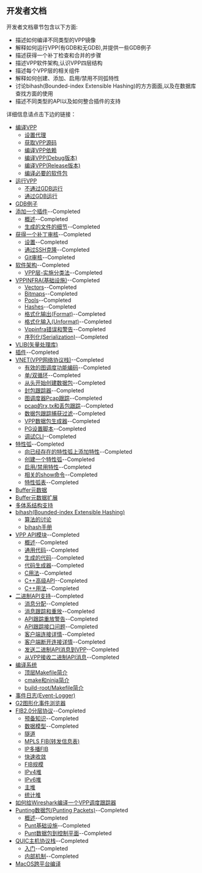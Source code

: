 ## 开发者文档
开发者文档章节包含以下方面:

* 描述如何编译不同类型的VPP镜像
* 解释如何运行VPP(有GDB和无GDB),并提供一些GDB例子
* 描述获得一个补丁检查和合并的步骤
* 描述VPP软件架构,认识VPP四层结构
* 描述每个VPP层的相关组件
* 解释如何创建、添加、启用/禁用不同弧特性
* 讨论bihash(Bounded-index Extensible Hashing)的方方面面,以及在数据库查找方面的使用
* 描述不同类型的API以及如何整合插件的支持

详细信息请点击下边的链接：
* [编译VPP]()
  - [设置代理]()
  - [获取VPP源码]()
  - [编译VPP依赖]()
  - [编译VPP(Debug版本)]()
  - [编译VPP(Release版本)]()
  - [编译必要的软件包]()
* [运行VPP]()
  - [不通过GDB运行]()
  - [通过GDB运行]()
* [GDB例子]()
* [添加一个插件](https://github.com/penybai/vpp-docs/blob/master/Getting-Started/For-Developers/Adding-a-plugin/Adding-a-plugin.md)--Completed
  - [概述](https://github.com/penybai/vpp-docs/blob/master/Getting-Started/For-Developers/Adding-a-plugin/Adding-a-plugin.md#概述)--Completed
  - [生成的文件的细节](https://github.com/penybai/vpp-docs/blob/master/Getting-Started/For-Developers/Adding-a-plugin/Adding-a-plugin.md#生成的文件的细节)--Completed
* [获得一个补丁审核](https://github.com/penybai/vpp-docs/blob/master/Getting-Started/For-Developers/Getting-a-Patch-Reviewed/Getting-a-Patch-Reviewed.md)--Completed
  - [设置](https://github.com/penybai/vpp-docs/blob/master/Getting-Started/For-Developers/Getting-a-Patch-Reviewed/Getting-a-Patch-Reviewed.md#设置)--Completed
  - [通过SSH克隆](https://github.com/penybai/vpp-docs/blob/master/Getting-Started/For-Developers/Getting-a-Patch-Reviewed/Getting-a-Patch-Reviewed.md#通过SSH克隆)--Completed
  - [Git审核](https://github.com/penybai/vpp-docs/blob/master/Getting-Started/For-Developers/Getting-a-Patch-Reviewed/Getting-a-Patch-Reviewed.md#Git审核)--Completed
* [软件架构](https://github.com/penybai/vpp-docs/blob/master/Getting-Started/For-Developers/Software-Architecture/Software-Architecture.md)--Completed
  - [VPP层-实施分类法](https://github.com/penybai/vpp-docs/blob/master/Getting-Started/For-Developers/Software-Architecture/Software-Architecture.md#VPP层-实施分类法)--Completed
* [VPPINFRA(基础设施)](https://github.com/penybai/vpp-docs/blob/master/Getting-Started/For-Developers/VPPINFRA/VPPINFRA.md)--Completed
  - [Vectors](https://github.com/penybai/vpp-docs/blob/master/Getting-Started/For-Developers/VPPINFRA/VPPINFRA.md#Vectors)--Completed
  - [Bitmaps](https://github.com/penybai/vpp-docs/blob/master/Getting-Started/For-Developers/VPPINFRA/VPPINFRA.md#Bitmaps)--Completed
  - [Pools](https://github.com/penybai/vpp-docs/blob/master/Getting-Started/For-Developers/VPPINFRA/VPPINFRA.md#Pools)--Completed
  - [Hashes](https://github.com/penybai/vpp-docs/blob/master/Getting-Started/For-Developers/VPPINFRA/VPPINFRA.md#Hashes)--Completed
  - [格式化输出(Format)](https://github.com/penybai/vpp-docs/blob/master/Getting-Started/For-Developers/VPPINFRA/VPPINFRA.md#格式化输出(Format))--Completed
  - [格式化输入(Unformat)](https://github.com/penybai/vpp-docs/blob/master/Getting-Started/For-Developers/VPPINFRA/VPPINFRA.md#格式化输入(Unformat))--Completed
  - [Vppinfra错误和警告](https://github.com/penybai/vpp-docs/blob/master/Getting-Started/For-Developers/VPPINFRA/VPPINFRA.md#Vppinfra错误和警告)--Completed
  - [序列化(Serialization)](https://github.com/penybai/vpp-docs/blob/master/Getting-Started/For-Developers/VPPINFRA/VPPINFRA.md#序列化(Serialization))--Completed
* [VLIB(矢量处理库)]()
* [插件](https://github.com/penybai/vpp-docs/blob/master/Getting-Started/For-Developers/Plugins/Plugins.md)--Completed
* [VNET(VPP网络协议栈)](https://github.com/penybai/vpp-docs/blob/master/Getting-Started/For-Developers/VNET/VNET.md)--Completed
  - [有效的图调度功能编码](https://github.com/penybai/vpp-docs/blob/master/Getting-Started/For-Developers/VNET/VNET.md#有效的图调度功能编码)--Completed
  - [单/双循环](https://github.com/penybai/vpp-docs/blob/master/Getting-Started/For-Developers/VNET/VNET.md#单/双循环)--Completed
  - [从头开始创建数据包](https://github.com/penybai/vpp-docs/blob/master/Getting-Started/For-Developers/VNET/VNET.md#从头开始创建数据包)--Completed
  - [封包跟踪器](https://github.com/penybai/vpp-docs/blob/master/Getting-Started/For-Developers/VNET/VNET.md#封包跟踪器)--Completed
  - [图调度器Pcap跟踪](https://github.com/penybai/vpp-docs/blob/master/Getting-Started/For-Developers/VNET/VNET.md#图调度器Pcap跟踪)--Completed
  - [pcap的rx,tx和丢包跟踪](https://github.com/penybai/vpp-docs/blob/master/Getting-Started/For-Developers/VNET/VNET.md#pcap的rx,tx和丢包跟踪)--Completed
  - [数据包跟踪捕获过滤](https://github.com/penybai/vpp-docs/blob/master/Getting-Started/For-Developers/VNET/VNET.md#数据包跟踪捕获过滤)--Completed
  - [VPP数据包生成器](https://github.com/penybai/vpp-docs/blob/master/Getting-Started/For-Developers/VNET/VNET.md#VPP数据包生成器)--Completed
  - [PG设置脚本](https://github.com/penybai/vpp-docs/blob/master/Getting-Started/For-Developers/VNET/VNET.md#PG设置脚本)--Completed
  - [调试CLI](https://github.com/penybai/vpp-docs/blob/master/Getting-Started/For-Developers/VNET/VNET.md#调试CLI)--Completed
* [特性弧](https://github.com/penybai/vpp-docs/blob/master/Getting-Started/For-Developers/Feature-Arcs/Feature-Arcs.md)--Completed
  - [向已经存在的特性弧上添加特性](https://github.com/penybai/vpp-docs/blob/master/Getting-Started/For-Developers/Feature-Arcs/Feature-Arcs.md#向已经存在的特性弧上添加特性)--Completed
  - [创建一个特性弧](https://github.com/penybai/vpp-docs/blob/master/Getting-Started/For-Developers/Feature-Arcs/Feature-Arcs.md#创建一个特性弧)--Completed
  - [启用/禁用特性](https://github.com/penybai/vpp-docs/blob/master/Getting-Started/For-Developers/Feature-Arcs/Feature-Arcs.md#启用/禁用特性)--Completed
  - [相关的show命令](https://github.com/penybai/vpp-docs/blob/master/Getting-Started/For-Developers/Feature-Arcs/Feature-Arcs.md#相关的show命令)--Completed
  - [特性弧表](https://github.com/penybai/vpp-docs/blob/master/Getting-Started/For-Developers/Feature-Arcs/Feature-Arcs.md#特性弧表)--Completed
* [Buffer元数据]()
* [Buffer元数据扩展]()
* [多体系结构支持]()
* [bihash(Bounded-index Extensible Hashing)]()
  - [算法的讨论]()
  - [bihash手册]()
* [VPP API模块](https://github.com/penybai/vpp-docs/blob/master/Getting-Started/For-Developers/VPP-API-Module/VPP-API-Module.md)--Completed
  - [概述](https://github.com/penybai/vpp-docs/blob/master/Getting-Started/For-Developers/VPP-API-Module/VPP-API-Module.md#概述)--Completed
  - [通用代码](https://github.com/penybai/vpp-docs/blob/master/Getting-Started/For-Developers/VPP-API-Module/VPP-API-Module.md#通用代码)--Completed
  - [生成的代码](https://github.com/penybai/vpp-docs/blob/master/Getting-Started/For-Developers/VPP-API-Module/VPP-API-Module.md#生成的代码)--Completed
  - [代码生成器](https://github.com/penybai/vpp-docs/blob/master/Getting-Started/For-Developers/VPP-API-Module/VPP-API-Module.md#代码生成器)--Completed
  - [C用法](https://github.com/penybai/vpp-docs/blob/master/Getting-Started/For-Developers/VPP-API-Module/VPP-API-Module.md#C用法)--Completed
  - [C++高级API](https://github.com/penybai/vpp-docs/blob/master/Getting-Started/For-Developers/VPP-API-Module/VPP-API-Module.md#C++高级API)--Completed
  - [C++用法](https://github.com/penybai/vpp-docs/blob/master/Getting-Started/For-Developers/VPP-API-Module/VPP-API-Module.md#C++用法)--Completed
* [二进制API支持](https://github.com/penybai/vpp-docs/blob/master/Getting-Started/For-Developers/Binary-API-Support/Binary-API-Support.md)--Completed
  - [消息分配](https://github.com/penybai/vpp-docs/blob/master/Getting-Started/For-Developers/Binary-API-Support/Binary-API-Support.md#消息分配)--Completed
  - [消息跟踪和重放](https://github.com/penybai/vpp-docs/blob/master/Getting-Started/For-Developers/Binary-API-Support/Binary-API-Support.md#消息跟踪和重放)--Completed
  - [API跟踪重放警告](https://github.com/penybai/vpp-docs/blob/master/Getting-Started/For-Developers/Binary-API-Support/Binary-API-Support.md#API跟踪重放警告)--Completed
  - [API跟踪接口问题](https://github.com/penybai/vpp-docs/blob/master/Getting-Started/For-Developers/Binary-API-Support/Binary-API-Support.md#API跟踪接口问题)--Completed
  - [客户端连接详情](https://github.com/penybai/vpp-docs/blob/master/Getting-Started/For-Developers/Binary-API-Support/Binary-API-Support.md#客户端连接详情)--Completed
  - [客户端断开连接详情](https://github.com/penybai/vpp-docs/blob/master/Getting-Started/For-Developers/Binary-API-Support/Binary-API-Support.md#客户端断开连接详情)--Completed
  - [发送二进制API消息到VPP](https://github.com/penybai/vpp-docs/blob/master/Getting-Started/For-Developers/Binary-API-Support/Binary-API-Support.md#发送二进制API消息到VPP)--Completed
  - [从VPP接收二进制API消息](https://github.com/penybai/vpp-docs/blob/master/Getting-Started/For-Developers/Binary-API-Support/Binary-API-Support.md#从VPP接收二进制API消息)--Completed
* [编译系统]()
  - [顶层Makefile简介]()
  - [cmake和ninja简介]()
  - [build-root/Makefile简介]()
* [事件日志(Event-Logger)]()
* [G2图形化事件浏览器]()
* [FIB2.0分层协议](https://github.com/penybai/vpp-docs/blob/master/Getting-Started/For-Developers/FIB-2_0-Hierarchical-Protocol-Independent/FIB-2_0-Hierarchical-Protocol-Independent.md)--Completed
  - [预备知识](https://github.com/penybai/vpp-docs/blob/master/Getting-Started/For-Developers/FIB-2_0-Hierarchical-Protocol-Independent/FIB-2_0-Hierarchical-Protocol-Independent.md#预备知识prerequisites)--Completed
  - [数据模型](https://github.com/penybai/vpp-docs/blob/master/Getting-Started/For-Developers/FIB-2_0-Hierarchical-Protocol-Independent/FIB-2_0-Hierarchical-Protocol-Independent.md#数据模型the-data-model)--Completed
  - [隧道]()
  - [MPLS FIB(转发信息表)]()
  - [IP多播FIB]()
  - [快速收敛]()
  - [FIB规模]()
  - [IPv4堆]()
  - [IPv6堆]()
  - [主堆]()
  - [统计堆]()
* [如何给Wireshark编译一个VPP调度跟踪器]()
* [Punting数据包(Punting Packets)](https://github.com/penybai/vpp-docs/blob/master/Getting-Started/For-Developers/Punting-Packets/Punting-Packets.md)--Completed
   - [概述](https://github.com/penybai/vpp-docs/blob/master/Getting-Started/For-Developers/Punting-Packets/Punting-Packets.md#概述)--Completed
   - [Punt基础设施](https://github.com/penybai/vpp-docs/blob/master/Getting-Started/For-Developers/Punting-Packets/Punting-Packets.md#Punt基础设施)--Completed
   - [Punt数据包到控制平面](https://github.com/penybai/vpp-docs/blob/master/Getting-Started/For-Developers/Punting-Packets/Punting-Packets.md#Punt数据包到控制平面)--Completed
* [QUIC主机协议栈](https://github.com/penybai/vpp-docs/blob/master/Getting-Started/For-Developers/QUIC-Host-Stack/QUIC-Host-Stack.md)--Completed
  - [入门](https://github.com/penybai/vpp-docs/blob/master/Getting-Started/For-Developers/QUIC-Host-Stack/QUIC-Host-Stack.md#入门)--Completed
  - [内部机制](https://github.com/penybai/vpp-docs/blob/master/Getting-Started/For-Developers/QUIC-Host-Stack/QUIC-Host-Stack.md#内部机制)--Completed
* [MacOS跨平台编译]()